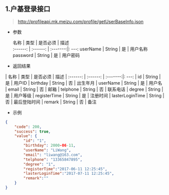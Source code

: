 ## 1.户基登录接口
> http://profileapi.mk.meizu.com/profile/getUserBaseInfo.json
- 参数

   名称   |    类型  | 是否必须 | 描述  
 :------: | :------: | :-------:|: ---:
 userName |  String |    是    | 用户名称 
 password |  String |    是    | 用户密码 

- 返回结果

|   名称   |    类型  | 是否必须 | 描述 
| :------: | :------: | :-------:|: ---:
| id       |  String |    是    | 用户ID 
| birthday |  String |    否    | 出生年月 
| userName |  String |    是    | 用户名 
| email    |  String |    否    | 邮箱 
| telphone |  String |    否    | 联系电话 
| degree   |  String |    是    | 用户等级 
| registerTime |  String |    是    | 注册时间 
| lasterLoginTime |  String |    否    | 最后登陆时间 
| remark |  String |    否    | 备注 

- 示例

``` json
{
    "code": 200,
    "success": true,
    "value": {
        "id": "1",
        "birthday": 2000-06-11,
        "userName": "LiWang",
        "email": "liwang@163.com",
        "telphone": "13365847895",
        "degree": "1",
        "registerTime":"2017-06-11 12:25:45",
        "lasterLoginTime":"2017-07-11 12:25:45",
        "remark":""
    }
}
